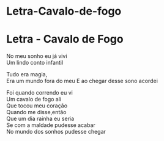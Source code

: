 # Letra-Cavalo-de-fogo
Letra - Cavalo de Fogo
======================

No meu sonho eu já vivi  
Um lindo conto infantil

Tudo era magia,  
Era um mundo fora do meu E ao chegar desse sono acordei

Foi quando correndo eu vi  
Um cavalo de fogo ali  
Que tocou meu coração  
Quando me disse,então  
Que um dia rainha eu seria  
Se com a maldade pudesse acabar  
No mundo dos sonhos pudesse chegar